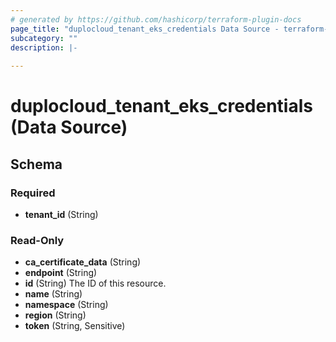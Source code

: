 ```yaml
---
# generated by https://github.com/hashicorp/terraform-plugin-docs
page_title: "duplocloud_tenant_eks_credentials Data Source - terraform-provider-duplocloud"
subcategory: ""
description: |-
  
---
```


# duplocloud_tenant_eks_credentials (Data Source)





<!-- schema generated by tfplugindocs -->
## Schema

### Required

- **tenant_id** (String)

### Read-Only

- **ca_certificate_data** (String)
- **endpoint** (String)
- **id** (String) The ID of this resource.
- **name** (String)
- **namespace** (String)
- **region** (String)
- **token** (String, Sensitive)


